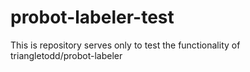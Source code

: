 # probot-labeler-test

This is repository serves only to test the functionality of triangletodd/probot-labeler
